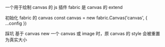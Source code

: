 一个用于绘制 canvas 的 js 插件
fabric 是 canvas 的 extend

初始化 fabric 的 canvas
const canvas = new fabric.Canvas('canvas', {
...config
})

踩坑 基于 canvas new 一个 canvas 或 image 时，原 canvas 的 style 会被重置为真实大小
